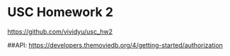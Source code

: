 # USC Homework 2
https://github.com/vividyu/usc_hw2

##API:
https://developers.themoviedb.org/4/getting-started/authorization